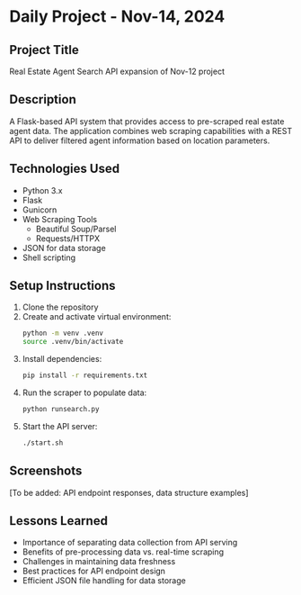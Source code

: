 # Daily Project - Nov-14, 2024

## Project Title
Real Estate Agent Search API expansion of Nov-12 project

## Description
A Flask-based API system that provides access to pre-scraped real estate agent data. The application combines web scraping capabilities with a REST API to deliver filtered agent information based on location parameters.

## Technologies Used
- Python 3.x
- Flask
- Gunicorn
- Web Scraping Tools
  - Beautiful Soup/Parsel
  - Requests/HTTPX
- JSON for data storage
- Shell scripting

## Setup Instructions
1. Clone the repository
2. Create and activate virtual environment:
   ```bash
   python -m venv .venv
   source .venv/bin/activate
   ```
3. Install dependencies:
   ```bash
   pip install -r requirements.txt
   ```
4. Run the scraper to populate data:
   ```bash
   python runsearch.py
   ```
5. Start the API server:
   ```bash
   ./start.sh
   ```

## Screenshots
[To be added: API endpoint responses, data structure examples]

## Lessons Learned
- Importance of separating data collection from API serving
- Benefits of pre-processing data vs. real-time scraping
- Challenges in maintaining data freshness
- Best practices for API endpoint design
- Efficient JSON file handling for data storage
